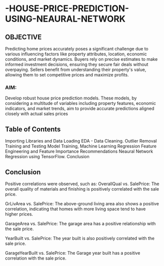 # -HOUSE-PRICE-PREDICTION-USING-NEAURAL-NETWORK

## OBJECTIVE
Predicting home prices accurately poses a significant challenge due to various influencing factors like property attributes, location, economic conditions, and market dynamics.
Buyers rely on precise estimates to make informed investment decisions, ensuring they secure fair deals without overpaying.
Sellers benefit from understanding their property's value, allowing them to set competitive prices and maximize profits.

### AIM:

Develop robust house price prediction models. These models, by considering a multitude of variables including property features, economic indicators, and market trends, aim to provide accurate predictions aligned closely with actual sales prices

## Table of Contents
Importing Libraries and Data Loading
EDA - Data Cleaning.
Outlier Removal
Training and Testing
Model Training, Machine Learning Regression
Feature Engineering and Feature Importance
Recommendations
Neaural Network Regression using TensorFlow.
Conclusion


## Conclusion
Positive correlations were observed, such as:
OverallQual vs. SalePrice: The overall quality of materials and finishing is positively correlated with the sale price.

GrLivArea vs. SalePrice: The above-ground living area also shows a positive correlation, indicating that homes with more living space tend to have higher prices.

GarageArea vs. SalePrice: The garage area has a positive relationship with the sale price.

YearBuilt vs. SalePrice: The year built is also positively correlated with the sale price.

GarageYearBuilt vs. SalePrice: The Garage year built has a positive correlation with the sale price.
